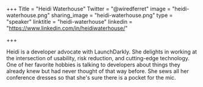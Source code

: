 +++
Title = "Heidi Waterhouse"
Twitter = "@wiredferret"
image = "heidi-waterhouse.png"
sharing_image = "heidi-waterhouse.png"
type = "speaker"
linktitle = "heidi-waterhouse"
linkedin = "https://www.linkedin.com/in/heidiwaterhouse/"

+++

Heidi is a developer advocate with LaunchDarkly. She delights in working at the intersection of usability, risk reduction, and cutting-edge technology. One of her favorite hobbies is talking to developers about things they already knew but had never thought of that way before. She sews all her conference dresses so that she's sure there is a pocket for the mic.
